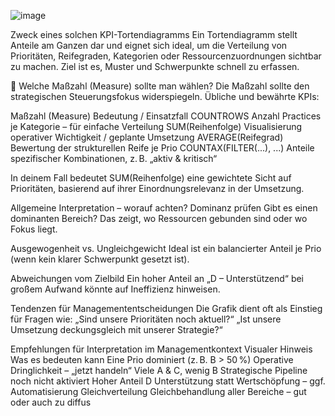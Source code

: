 
![image](https://github.com/user-attachments/assets/dcb4b387-14ca-4c96-9905-aeae1d951f63)



Zweck eines solchen KPI-Tortendiagramms
Ein Tortendiagramm stellt Anteile am Ganzen dar und eignet sich ideal, um die Verteilung von Prioritäten, Reifegraden, Kategorien oder Ressourcenzuordnungen sichtbar zu machen. Ziel ist es, Muster und Schwerpunkte schnell zu erfassen.

📐 Welche Maßzahl (Measure) sollte man wählen?
Die Maßzahl sollte den strategischen Steuerungsfokus widerspiegeln. Übliche und bewährte KPIs:

Maßzahl (Measure)	Bedeutung / Einsatzfall
COUNTROWS	Anzahl Practices je Kategorie – für einfache Verteilung
SUM(Reihenfolge)	Visualisierung operativer Wichtigkeit / geplante Umsetzung
AVERAGE(Reifegrad)	Bewertung der strukturellen Reife je Prio
COUNTAX(FILTER(...), ...)	Anteile spezifischer Kombinationen, z. B. „aktiv & kritisch“

In deinem Fall bedeutet SUM(Reihenfolge) eine gewichtete Sicht auf Prioritäten, basierend auf ihrer Einordnungsrelevanz in der Umsetzung.

Allgemeine Interpretation – worauf achten?
Dominanz prüfen
Gibt es einen dominanten Bereich? Das zeigt, wo Ressourcen gebunden sind oder wo Fokus liegt.

Ausgewogenheit vs. Ungleichgewicht
Ideal ist ein balancierter Anteil je Prio (wenn kein klarer Schwerpunkt gesetzt ist).

Abweichungen vom Zielbild
Ein hoher Anteil an „D – Unterstützend“ bei großem Aufwand könnte auf Ineffizienz hinweisen.

Tendenzen für Managemententscheidungen
Die Grafik dient oft als Einstieg für Fragen wie:
„Sind unsere Prioritäten noch aktuell?“
„Ist unsere Umsetzung deckungsgleich mit unserer Strategie?“

Empfehlungen für Interpretation im Managementkontext
Visualer Hinweis	Was es bedeuten kann
Eine Prio dominiert (z. B. B > 50 %)	Operative Dringlichkeit – „jetzt handeln“
Viele A & C, wenig B	Strategische Pipeline noch nicht aktiviert
Hoher Anteil D	Unterstützung statt Wertschöpfung – ggf. Automatisierung
Gleichverteilung	Gleichbehandlung aller Bereiche – gut oder auch zu diffus
